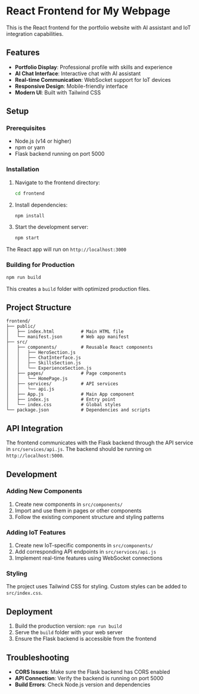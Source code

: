 # React Frontend for My Webpage

This is the React frontend for the portfolio website with AI assistant and IoT integration capabilities.

## Features

- **Portfolio Display**: Professional profile with skills and experience
- **AI Chat Interface**: Interactive chat with AI assistant
- **Real-time Communication**: WebSocket support for IoT devices
- **Responsive Design**: Mobile-friendly interface
- **Modern UI**: Built with Tailwind CSS

## Setup

### Prerequisites

- Node.js (v14 or higher)
- npm or yarn
- Flask backend running on port 5000

### Installation

1. Navigate to the frontend directory:
   ```bash
   cd frontend
   ```

2. Install dependencies:
   ```bash
   npm install
   ```

3. Start the development server:
   ```bash
   npm start
   ```

The React app will run on `http://localhost:3000`

### Building for Production

```bash
npm run build
```

This creates a `build` folder with optimized production files.

## Project Structure

```
frontend/
├── public/
│   ├── index.html          # Main HTML file
│   └── manifest.json       # Web app manifest
├── src/
│   ├── components/         # Reusable React components
│   │   ├── HeroSection.js
│   │   ├── ChatInterface.js
│   │   ├── SkillsSection.js
│   │   └── ExperienceSection.js
│   ├── pages/              # Page components
│   │   └── HomePage.js
│   ├── services/           # API services
│   │   └── api.js
│   ├── App.js              # Main App component
│   ├── index.js            # Entry point
│   └── index.css           # Global styles
└── package.json            # Dependencies and scripts
```

## API Integration

The frontend communicates with the Flask backend through the API service in `src/services/api.js`. The backend should be running on `http://localhost:5000`.

## Development

### Adding New Components

1. Create new components in `src/components/`
2. Import and use them in pages or other components
3. Follow the existing component structure and styling patterns

### Adding IoT Features

1. Create new IoT-specific components in `src/components/`
2. Add corresponding API endpoints in `src/services/api.js`
3. Implement real-time features using WebSocket connections

### Styling

The project uses Tailwind CSS for styling. Custom styles can be added to `src/index.css`.

## Deployment

1. Build the production version: `npm run build`
2. Serve the `build` folder with your web server
3. Ensure the Flask backend is accessible from the frontend

## Troubleshooting

- **CORS Issues**: Make sure the Flask backend has CORS enabled
- **API Connection**: Verify the backend is running on port 5000
- **Build Errors**: Check Node.js version and dependencies 